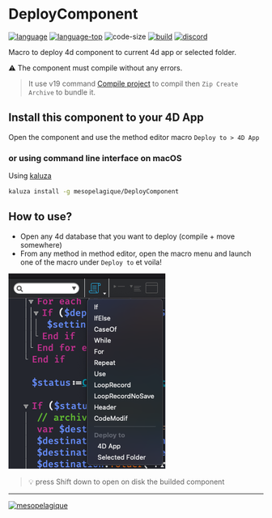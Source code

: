 # DeployComponent

[![language][code-shield]][code-url]
[![language-top][code-top]][code-url]
![code-size][code-size]
[![build](https://github.com/mesopelagique/DeployComponent/actions/workflows/build.yml/badge.svg)](https://github.com/mesopelagique/DeployComponent/actions/workflows/build.yml)
[![discord][discord-shield]][discord-url]

Macro to deploy 4d component to current 4d app or selected folder.

:warning: The component must compile without any errors.

> It use v19 command [Compile project](https://blog.4d.com/launch-a-compilation-by-programming/) to compil then `Zip Create Archive` to bundle it.

## Install this component to your 4D App

Open the component and use the method editor macro `Deploy to > 4D App`

### or using command line interface on macOS

Using [kaluza](https://mesopelagique.github.io/kaluza-cli/)

```bash
kaluza install -g mesopelagique/DeployComponent
```

## How to use?

- Open any 4d database that you want to deploy (compile + move somewhere)
- From any method in method editor, open the macro menu and launch one of the macro under `Deploy to` et voila! 

![Screenshot](Screenshot.png)

> :bulb: press Shift down to open on disk the builded component

---

[<img src="https://mesopelagique.github.io/quatred.png" alt="mesopelagique"/>](https://mesopelagique.github.io/)

<!-- MARKDOWN LINKS & IMAGES -->
<!-- https://www.markdownguide.org/basic-syntax/#reference-style-links -->
[code-shield]: https://img.shields.io/static/v1?label=language&message=4d&color=blue
[code-top]: https://img.shields.io/github/languages/top/mesopelagique/DeployComponent.svg
[code-size]: https://img.shields.io/github/languages/code-size/mesopelagique/DeployComponent.svg
[code-url]: https://developer.4d.com/
[discord-shield]: https://img.shields.io/badge/chat-discord-7289DA?logo=discord&style=flat
[discord-url]: https://discord.gg/dVTqZHr
